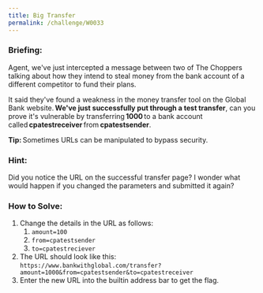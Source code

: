 ```yaml
---
title: Big Transfer
permalink: /challenge/W0033
---
```


### Briefing: 
Agent, we've just intercepted a message between two of The Choppers talking about how they intend to steal money from the bank account of a different competitor to fund their plans. 

It said they've found a weakness in the money transfer tool on the Global Bank website. **We've just successfully put through a test transfer**, can you prove it's vulnerable by transferring **1000** to a bank account called **cpatestreceiver** from **cpatestsender**. 

**Tip:** Sometimes URLs can be manipulated to bypass security. 

### Hint:
Did you notice the URL on the successful transfer page? I wonder what would happen if you changed the parameters and submitted it again?

### How to Solve: 
1. Change the details in the URL as follows:
    1. `amount=100`
    2. `from=cpatestsender`
    3. `to=cpatestreciever`
2. The URL should look like this: `https://www.bankwithglobal.com/transfer?amount=1000&from=cpatestsender&to=cpatestreceiver`
3. Enter the new URL into the builtin address bar to get the flag.
